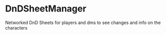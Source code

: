 # DnDSheetManager
Networked DnD Sheets for players and dms to see changes and info on the characters
